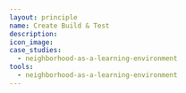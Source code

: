 ```yaml
---
layout: principle
name: Create Build & Test
description:
icon_image:
case_studies:
  - neighborhood-as-a-learning-environment
tools:
  - neighborhood-as-a-learning-environment
---
```



